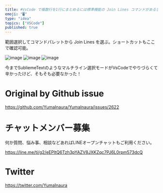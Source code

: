 ```yaml
---
title: #VsCode で複数行を1行にまとめるには標準機能の Join Lines コマンドがあるじゃないか ( Macならショートカットは Ct
emoji: "🖥"
type: "idea"
topics: ["VSCode"]
published: true
---
```


範囲選択してコマンドパレットから Join Lines を選ぶ。ショートカットもここで確認可能。

![image](https://user-images.githubusercontent.com/13635059/67348339-8b67d400-f57f-11e9-86c2-51bb5d63a8fc.png)
![image](https://user-images.githubusercontent.com/13635059/67348340-8c006a80-f57f-11e9-9243-edbd2f2d115e.png)
![image](https://user-images.githubusercontent.com/13635059/67348341-8c990100-f57f-11e9-9009-8b35148de346.png)

今までSubliemeTextのようなマルチライン選択モードがVsCodeでやりづらくて辛かったけど、そもそも必要なかった！

# Original by Github issue

https://github.com/YumaInaura/YumaInaura/issues/2622








<!-- Update From Qiita API -->

# チャットメンバー募集


何か質問、悩み事、相談などあればLINEオープンチャットもご利用ください。

https://line.me/ti/g2/eEPltQ6Tzh3pYAZV8JXKZqc7PJ6L0rpm573dcQ





# Twitter


https://twitter.com/YumaInaura


<!-- Update From Qiita API -->


